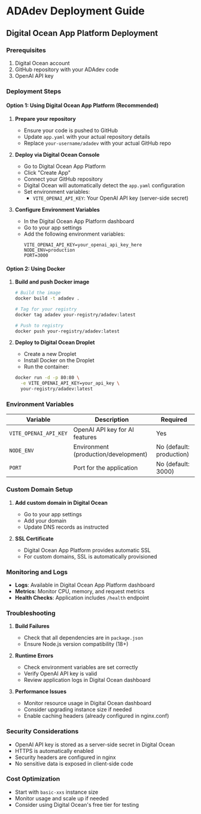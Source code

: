 # ADAdev Deployment Guide

## Digital Ocean App Platform Deployment

### Prerequisites
1. Digital Ocean account
2. GitHub repository with your ADAdev code
3. OpenAI API key

### Deployment Steps

#### Option 1: Using Digital Ocean App Platform (Recommended)

1. **Prepare your repository**
   - Ensure your code is pushed to GitHub
   - Update `app.yaml` with your actual repository details
   - Replace `your-username/adadev` with your actual GitHub repo

2. **Deploy via Digital Ocean Console**
   - Go to Digital Ocean App Platform
   - Click "Create App"
   - Connect your GitHub repository
   - Digital Ocean will automatically detect the `app.yaml` configuration
   - Set environment variables:
     - `VITE_OPENAI_API_KEY`: Your OpenAI API key (server-side secret)

3. **Configure Environment Variables**
   - In the Digital Ocean App Platform dashboard
   - Go to your app settings
   - Add the following environment variables:
     ```
     VITE_OPENAI_API_KEY=your_openai_api_key_here
     NODE_ENV=production
     PORT=3000
     ```

#### Option 2: Using Docker

1. **Build and push Docker image**
   ```bash
   # Build the image
   docker build -t adadev .
   
   # Tag for your registry
   docker tag adadev your-registry/adadev:latest
   
   # Push to registry
   docker push your-registry/adadev:latest
   ```

2. **Deploy to Digital Ocean Droplet**
   - Create a new Droplet
   - Install Docker on the Droplet
   - Run the container:
   ```bash
   docker run -d -p 80:80 \
     -e VITE_OPENAI_API_KEY=your_api_key \
     your-registry/adadev:latest
   ```

### Environment Variables

| Variable | Description | Required |
|----------|-------------|----------|
| `VITE_OPENAI_API_KEY` | OpenAI API key for AI features | Yes |
| `NODE_ENV` | Environment (production/development) | No (default: production) |
| `PORT` | Port for the application | No (default: 3000) |

### Custom Domain Setup

1. **Add custom domain in Digital Ocean**
   - Go to your app settings
   - Add your domain
   - Update DNS records as instructed

2. **SSL Certificate**
   - Digital Ocean App Platform provides automatic SSL
   - For custom domains, SSL is automatically provisioned

### Monitoring and Logs

- **Logs**: Available in Digital Ocean App Platform dashboard
- **Metrics**: Monitor CPU, memory, and request metrics
- **Health Checks**: Application includes `/health` endpoint

### Troubleshooting

1. **Build Failures**
   - Check that all dependencies are in `package.json`
   - Ensure Node.js version compatibility (18+)

2. **Runtime Errors**
   - Check environment variables are set correctly
   - Verify OpenAI API key is valid
   - Review application logs in Digital Ocean dashboard

3. **Performance Issues**
   - Monitor resource usage in Digital Ocean dashboard
   - Consider upgrading instance size if needed
   - Enable caching headers (already configured in nginx.conf)

### Security Considerations

- OpenAI API key is stored as a server-side secret in Digital Ocean
- HTTPS is automatically enabled
- Security headers are configured in nginx
- No sensitive data is exposed in client-side code

### Cost Optimization

- Start with `basic-xxs` instance size
- Monitor usage and scale up if needed
- Consider using Digital Ocean's free tier for testing 